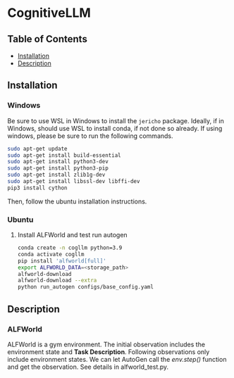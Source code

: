 # CognitiveLLM


## Table of Contents

- [Installation](#installation)
- [Description](#description)


## Installation

### Windows
Be sure to use WSL in Windows to install the `jericho` package. Ideally, if in Windows, should use WSL to install conda, if not done so already. If using windows, please be sure to run the following commands.


```sh
sudo apt-get update
sudo apt-get install build-essential
sudo apt-get install python3-dev
sudo apt-get install python3-pip
sudo apt-get install zlib1g-dev
sudo apt-get install libssl-dev libffi-dev
pip3 install cython
```

Then, follow the ubuntu installation instructions.
### Ubuntu
1. Install ALFWorld and test run autogen
    ```sh
    conda create -n cogllm python=3.9
    conda activate cogllm
    pip install 'alfworld[full]'
    export ALFWORLD_DATA=<storage_path>
    alfworld-download
    alfworld-download --extra
    python run_autogen configs/base_config.yaml
    ```
    

## Description
### ALFWorld
ALFWorld is a gym environment. The initial observation includes the environment state and **Task Description**. Following observations only include environment states. We can let AutoGen call the *env.step()* function and get the observation. See details in alfworld_test.py.
